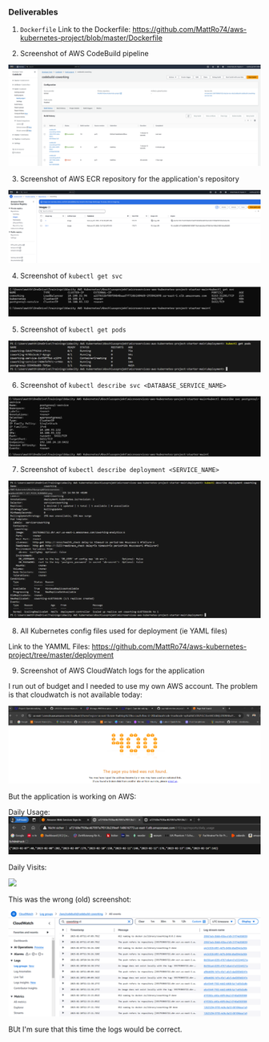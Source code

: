 ### Deliverables
1. `Dockerfile`
Link to the Dockerfile: https://github.com/MattRo74/aws-kubernetes-project/blob/master/Dockerfile

2. Screenshot of AWS CodeBuild pipeline

<img src="https://github.com/MattRo74/aws-kubernetes-project/blob/master/Deliverables/CodeBuild_Pipline_Automation.png">

3. Screenshot of AWS ECR repository for the application's repository

<img src="https://github.com/MattRo74/aws-kubernetes-project/blob/master/Deliverables/ECR_Repository.png">

4. Screenshot of `kubectl get svc`

<img src="https://github.com/MattRo74/aws-kubernetes-project/blob/master/Deliverables/KUBECTL_GET_SVC.png">

5. Screenshot of `kubectl get pods`

<img src="https://github.com/MattRo74/aws-kubernetes-project/blob/master/Deliverables/KUBECT_GET_PODS_NEW.png">

6. Screenshot of `kubectl describe svc <DATABASE_SERVICE_NAME>`

<img src="https://github.com/MattRo74/aws-kubernetes-project/blob/master/Deliverables/KUBECTL_DESCRIBE_SVC_POSTGRES-SERVICE.png">

7. Screenshot of `kubectl describe deployment <SERVICE_NAME>`

<img src="https://github.com/MattRo74/aws-kubernetes-project/blob/master/Deliverables/KUBECTL_DESCRIBE_DEPLOYMENT_COWORKING_RUNNING.png">

8. All Kubernetes config files used for deployment (ie YAML files)

Link to the YAMML Files: https://github.com/MattRo74/aws-kubernetes-project/tree/master/deployment

9. Screenshot of AWS CloudWatch logs for the application

I run out of budget and I needed to use my own AWS account. The problem is that cloudwatch is not available today:

<img src="https://github.com/MattRo74/aws-kubernetes-project/blob/master/Deliverables/CLOUDWATCH400.png">

But the application is working on AWS:

Daily Usage:
<img src="https://github.com/MattRo74/aws-kubernetes-project/blob/master/Deliverables/CURL_DAILY_USAGE.png">

Daily Visits:

<img src="https://github.com/MattRo74/aws-kubernetes-project/blob/master/Deliverables/USER_VISITS.png">

This was the wrong (old) screenshot: 

<img src="https://github.com/MattRo74/aws-kubernetes-project/blob/master/Deliverables/CLOUDWATCH_LOG.png">


BUt I'm sure that this time the logs would be correct.

